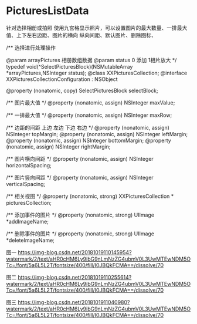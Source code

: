 # PicturesListData
针对选择相册或拍照 使用九宫格显示照片，可以设置图片的最大数量、一排最大值、上下左右边距、图片的横向 纵向间距、默认图片、删除图标、

/**
 选择进行处理操作

 @param arrayPictures 相册数组数据
 @param status 0 添加 1相片放大
 */
typedef void(^SelectPicturesBlock)(NSMutableArray *arrayPictures,NSInteger status);
@class XXPicturesCollection;
@interface XXPicturesCollectionConfiguration : NSObject

@property (nonatomic, copy) SelectPicturesBlock selectBlock;

/**
 图片最大值
 */
@property (nonatomic, assign) NSInteger maxValue;


/**
 一排最大值
 */
@property (nonatomic, assign) NSInteger maxRow;


/**
 边距的间距 上边 左边 下边 右边
 */
@property (nonatomic, assign) NSInteger topMargin;
@property (nonatomic, assign) NSInteger leftMargin;
@property (nonatomic, assign) NSInteger bottomMargin;
@property (nonatomic, assign) NSInteger rightMargin;


/**
 图片横向间距
 */
@property (nonatomic, assign) NSInteger horizontalSpacing;

/**
 图片竖向间距
 */
@property (nonatomic, assign) NSInteger verticalSpacing;


/**
 相关视图
 */
@property (nonatomic, strong) XXPicturesCollection * picturesCollection;

/**
 添加事件的图片
 */
@property (nonatomic, strong) UIImage *addImageName;


/**
 删除事件的图片
 */
@property (nonatomic, strong) UIImage *deleteImageName;

图一
https://img-blog.csdn.net/20181019110145954?watermark/2/text/aHR0cHM6Ly9ibG9nLmNzZG4ubmV0L3UwMTEwNDM5OTc=/font/5a6L5L2T/fontsize/400/fill/I0JBQkFCMA==/dissolve/70


图二
https://img-blog.csdn.net/20181019110255614?watermark/2/text/aHR0cHM6Ly9ibG9nLmNzZG4ubmV0L3UwMTEwNDM5OTc=/font/5a6L5L2T/fontsize/400/fill/I0JBQkFCMA==/dissolve/70

图三
https://img-blog.csdn.net/2018101911040980?watermark/2/text/aHR0cHM6Ly9ibG9nLmNzZG4ubmV0L3UwMTEwNDM5OTc=/font/5a6L5L2T/fontsize/400/fill/I0JBQkFCMA==/dissolve/70


